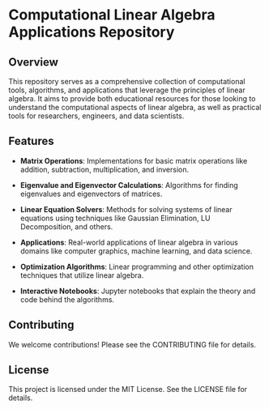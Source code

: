 # Computational Linear Algebra Applications Repository

## Overview

This repository serves as a comprehensive collection of computational tools, algorithms, and applications that leverage the principles of linear algebra. It aims to provide both educational resources for those looking to understand the computational aspects of linear algebra, as well as practical tools for researchers, engineers, and data scientists.

## Features

- **Matrix Operations**: Implementations for basic matrix operations like addition, subtraction, multiplication, and inversion.
- **Eigenvalue and Eigenvector Calculations**: Algorithms for finding eigenvalues and eigenvectors of matrices.

- **Linear Equation Solvers**: Methods for solving systems of linear equations using techniques like Gaussian Elimination, LU Decomposition, and others.

- **Applications**: Real-world applications of linear algebra in various domains like computer graphics, machine learning, and data science.

- **Optimization Algorithms**: Linear programming and other optimization techniques that utilize linear algebra.

- **Interactive Notebooks**: Jupyter notebooks that explain the theory and code behind the algorithms.

## Contributing

We welcome contributions! Please see the CONTRIBUTING file for details.

## License

This project is licensed under the MIT License. See the LICENSE file for details.
